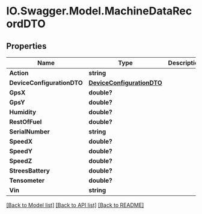 # IO.Swagger.Model.MachineDataRecordDTO
## Properties

Name | Type | Description | Notes
------------ | ------------- | ------------- | -------------
**Action** | **string** |  | [optional] 
**DeviceConfigurationDTO** | [**DeviceConfigurationDTO**](DeviceConfigurationDTO.md) |  | [optional] 
**GpsX** | **double?** |  | [optional] 
**GpsY** | **double?** |  | [optional] 
**Humidity** | **double?** |  | [optional] 
**RestOfFuel** | **double?** |  | [optional] 
**SerialNumber** | **string** |  | [optional] 
**SpeedX** | **double?** |  | [optional] 
**SpeedY** | **double?** |  | [optional] 
**SpeedZ** | **double?** |  | [optional] 
**StreesBattery** | **double?** |  | [optional] 
**Tensometer** | **double?** |  | [optional] 
**Vin** | **string** |  | [optional] 

[[Back to Model list]](../README.md#documentation-for-models) [[Back to API list]](../README.md#documentation-for-api-endpoints) [[Back to README]](../README.md)

